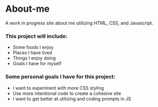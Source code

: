 # About-me
A work in progress site about me utilizing HTML, CSS, and Javascript.

### This project will include: 

- Some foods I enjoy
- Places I have lived
- Things I enjoy doing 
- Goals I have for myself

### Some personal goals I have for this project: 

- I want to experiment with more CSS styling
- Use more intentional code to create a cohesive site
- I want to get better at utilizing and coding prompts in JS